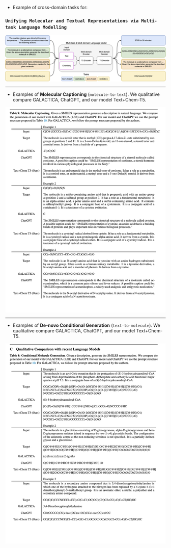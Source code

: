 - Example of cross-domain tasks for: 


### `Unifying Molecular and Textual Representations via Multi-task Language Modelling`


![clm](https://github.com/submission-conference23/text-chem-t5-cross-domain-examples/blob/main/assets/clm_pipeline.png)


------------


- Examples of **Molecular Captioning** (`molecule-to-text`). We qualitative compare GALACTICA, ChatGPT, and our model Text+Chem-T5.

![mol2text](https://github.com/submission-conference23/text-chem-t5-cross-domain-examples/blob/main/assets/mol2text.png)


------------

- Examples of **De-novo Conditional Generation** (`text-to-molecule`). We qualitative compare GALACTICA, ChatGPT, and our model Text+Chem-T5.

![mol2text](https://github.com/submission-conference23/text-chem-t5-cross-domain-examples/blob/main/assets/text2mol.png)
